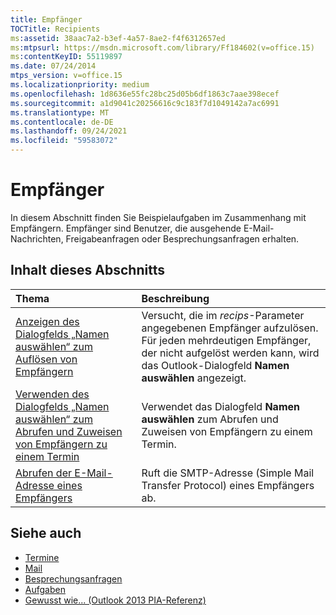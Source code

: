 ```yaml
---
title: Empfänger
TOCTitle: Recipients
ms:assetid: 38aac7a2-b3ef-4a57-8ae2-f4f6312657ed
ms:mtpsurl: https://msdn.microsoft.com/library/Ff184602(v=office.15)
ms:contentKeyID: 55119897
ms.date: 07/24/2014
mtps_version: v=office.15
ms.localizationpriority: medium
ms.openlocfilehash: 1d8636e55fc28bc25d05b6df1863c7aae398ecef
ms.sourcegitcommit: a1d9041c20256616c9c183f7d1049142a7ac6991
ms.translationtype: MT
ms.contentlocale: de-DE
ms.lasthandoff: 09/24/2021
ms.locfileid: "59583072"
---
```

# <a name="recipients"></a>Empfänger

In diesem Abschnitt finden Sie Beispielaufgaben im Zusammenhang mit Empfängern. Empfänger sind Benutzer, die ausgehende E-Mail-Nachrichten, Freigabeanfragen oder Besprechungsanfragen erhalten.

## <a name="in-this-section"></a>Inhalt dieses Abschnitts

|Thema|Beschreibung|
|:----|:----------|
|[Anzeigen des Dialogfelds „Namen auswählen“ zum Auflösen von Empfängern](how-to-display-the-select-names-dialog-box-to-resolve-recipients.md)  |Versucht, die im *recips*-Parameter angegebenen Empfänger aufzulösen. Für jeden mehrdeutigen Empfänger, der nicht aufgelöst werden kann, wird das Outlook-Dialogfeld **Namen auswählen** angezeigt.|
|[Verwenden des Dialogfelds „Namen auswählen“ zum Abrufen und Zuweisen von Empfängern zu einem Termin](how-to-use-the-select-names-dialog-box-to-obtain-and-assign-recipients-to-an-appointment.md)  |Verwendet das Dialogfeld **Namen auswählen** zum Abrufen und Zuweisen von Empfängern zu einem Termin.|
|[Abrufen der E-Mail-Adresse eines Empfängers](how-to-get-the-e-mail-address-of-a-recipient.md)  |Ruft die SMTP-Adresse (Simple Mail Transfer Protocol) eines Empfängers ab.|

## <a name="see-also"></a>Siehe auch

- [Termine](appointments.md)
- [Mail](mail.md)
- [Besprechungsanfragen](meeting-requests.md)
- [Aufgaben](tasks.md)
- [Gewusst wie... (Outlook 2013 PIA-Referenz)](how-do-i-outlook-2013-pia-reference.md)

